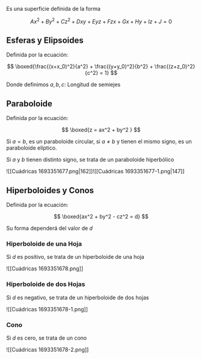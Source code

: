Es una superficie definida de la forma

$$
Ax^2 + By^2 + Cz^2 + Dxy + Eyz + Fzx + Gx + Hy + Iz + J = 0
$$

## Esferas y Elipsoides

Definida por la ecuación:

$$
\boxed{\frac{(x+x_0)^2}{a^2} + \frac{(y+y_0)^2}{b^2} + \frac{(z+z_0)^2}{c^2} = 1}
$$

Donde definimos $a, b, c$: Longitud de semiejes

## Paraboloide

Definida por la ecuación:

$$
\boxed{z = ax^2 + by^2 }
$$

Si $a = b$, es un paraboloide circular, si $a ≠ b$ y tienen el mismo signo, es un paraboloide elíptico.

Si $a$ y $b$ tienen distinto signo, se trata de un paraboloide hiperbólico

![[Cuádricas 1693351677.png|162]]![[Cuádricas 1693351677-1.png|147]]

## Hiperboloides y Conos

Definida por la ecuación:

$$
\boxed{ax^2 + by^2 - cz^2 = d}
$$

Su forma dependerá del valor de $d$

### Hiperboloide de una Hoja

Si $d$ es positivo, se trata de un hiperboloide de una hoja

![[Cuádricas 1693351678.png]]

### Hiperboloide de dos Hojas

Si $d$ es negativo, se trata de un hiperboloide de dos hojas

![[Cuádricas 1693351678-1.png]]

### Cono

Si $d$ es cero, se trata de un cono

![[Cuádricas 1693351678-2.png]]
